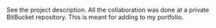 See the project description.
All the collaboration was done at a private BitBucket repository. This is meant for adding to my portfolio. 
